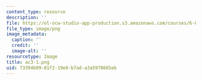 ```yaml
---
content_type: resource
description: ''
file: https://ol-ocw-studio-app-production.s3.amazonaws.com/courses/6-831-user-interface-design-and-implementation-spring-2011/73394b0901f219e8b7ada3a5970665eb_ac3-1.png
file_type: image/png
image_metadata:
  caption: ''
  credit: ''
  image-alt: ''
resourcetype: Image
title: ac3-1.png
uid: 73394b09-01f2-19e8-b7ad-a3a5970665eb
---
```

